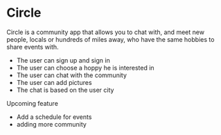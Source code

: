 # Circle


Circle is a community app that allows you to chat with, and meet new people, locals or hundreds of miles away, who have the same hobbies to share events with.



- The user can sign up and sign in 
- The user can choose a hoppy  he is interested in 
- The user  can chat with the community
- The user can add pictures 
- The chat is based on the user city

 Upcoming feature 
 - Add a schedule for events
 - adding more community
